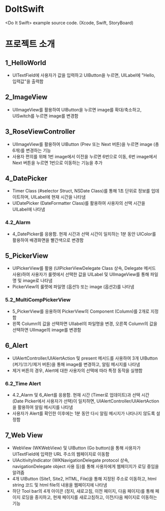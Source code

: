 # DoItSwift
&lt;Do It Swift> example source code. (Xcode, Swift, StoryBoard)

# 프로젝트 소개
## 1_HelloWorld
* UITextField에 사용자가 값을 입력하고 UIButton을 누르면, UILabel에 "Hello, 입력값"을 출력함

## 2_ImageView
* UIImageView를 활용하여 UIButton을 누르면 image를 확대/축소하고, UISwitch를 누르면 image를 변경함

## 3_RoseViewController
* UIImageView를 활용하여 UIButton (Prev 또는 Next 버튼)을 누르면 image (총 6개)를 변경하는 기능 
* 사용자 편의를 위해 1번 image에서 이전을 누르면 6번으로 이동, 6번 image에서 Next 버튼을 누르면 1번으로 이동하는 기능을 추가

## 4_DatePicker
* Timer Class (#selector Struct, NSDate Class)를 통해 1초 단위로 정보를 업데이트하며,  UILabel에 현재 시간을 나타냄
* UIDatePicker (DateFormatter Class)를 활용하여 사용자의 선택 시간을 UILabel에 나타냄

### 4.2_Alarm
* 4_DatePicker를 응용함. 현재 시간과 선택 시간이 일치하는 1분 동안 UIColor를 활용하여 배경화면을 빨간색으로 변경함

## 5_PickerView
* UIPickerView를 활용 (UIPickerViewDelegate Class 상속, Delegate 메서드 사용)하여 사용자가 룰렛에서 선택한 값을 UILabel 및 UIImageView를 통해 파일명 및 image로 나타냄
* PickerView의 룰렛에 파일명 (옵션1) 또는 image (옵션2)를 나타냄

### 5.2_MultiCompPickerView
* 5_PickerView를 응용하여 PickerView의 Component (Column)를 2개로 지정함
* 왼쪽 Column의 값을 선택하면 UIIabel의 파일명을 변경, 오른쪽 Column의 값을 선택하면 UIImage의 image를 변경함

## 6_Alert
* UIAlertController/UIAlertAction 및 present 메서드를 사용하여 3개 UIButton (켜기/끄기/제거 버튼)을 통해 image를 변경하고, 알림 메시지를 나타냄
* 제거 버튼의 경우, Alert에 대한 사용자의 선택에 따라 특정 동작을 실행함

### 6.2_Time Alert
* 4.2_Alarm 및 6_Alert를 응용함. 현재 시간 (Timer로 업데이트)과 선택 시간 (Date Picker에서 사용자가 선택)이 일치하면, UIAlertController/UIAlertAction을 활용하여 알림 메시지를 나타냄
* 사용자가 Alert를 확인한 이후에는 1분 동안 다시 알림 메시지가 나타나지 않도록 설정함

## 7_Web View
* WebView (WKWebView) 및 UIButton (Go button)을 통해 사용자가 UITextField에 입력한 URL 주소의 웹페이지로 이동함
* UIAcitivityIndicator (WKNavigationDelegate protocol 상속, navigationDelegate object 사용 등)를 통해 사용자에게 웹페이지가 로딩 중임을 알려줌
* 4개 UIButton (Site1, Site2, HTML, File)을 통해 지정된 주소로 이동하고, html string 코드 및 html file의 내용을 웹페이지에 나타냄
* 하단 Tool bar의 4개 아이콘 (정지, 새로고침, 이전 페이지, 다음 페이지)를 통해 페이지 로딩을 중지하고, 현재 페이지를 새로고침하고, 이전/다음 페이지로 이동하는 기능
